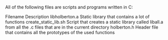 All of the following files are scripts and programs written in C:

Filename	Description
libholberton.a	Static library that contains a lot of functions
create_static_lib.sh	Script that creates a static library called liball.a from all the .c files that are in the current directory
holberton.h	Header file that contains all the prototypes of the used functions
